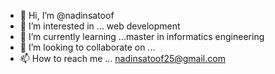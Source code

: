 - 👋 Hi, I’m @nadinsatoof
- 👀 I’m interested in ... web development
- 🌱 I’m currently learning ...master in informatics engineering
- 💞️ I’m looking to collaborate on ...
- 📫 How to reach me ... nadinsatoof25@gmail.com

<!---
nadinsatoof/nadinsatoof is a ✨ special ✨ repository because its `README.md` (this file) appears on your GitHub profile.
You can click the Preview link to take a look at your changes.
--->
